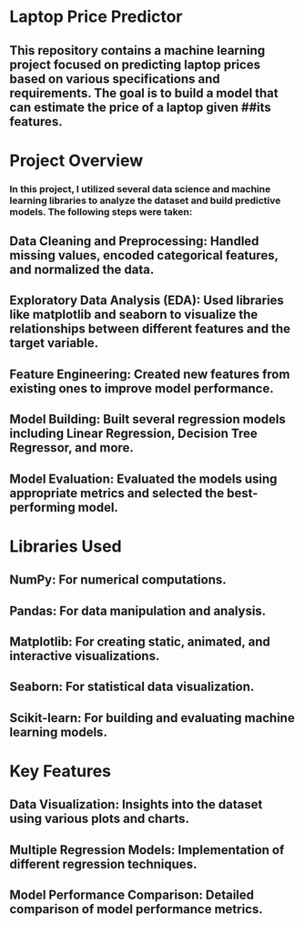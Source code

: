 # Laptop Price Predictor
## This repository contains a machine learning project focused on predicting laptop prices based on various specifications and requirements. The goal is to build a model that can estimate the price of a laptop given ##its features.

# Project Overview
### In this project, I utilized several data science and machine learning libraries to analyze the dataset and build predictive models. The following steps were taken:

## Data Cleaning and Preprocessing: Handled missing values, encoded categorical features, and normalized the data.
## Exploratory Data Analysis (EDA): Used libraries like matplotlib and seaborn to visualize the relationships between different features and the target variable.
## Feature Engineering: Created new features from existing ones to improve model performance.
## Model Building: Built several regression models including Linear Regression, Decision Tree Regressor, and more.
## Model Evaluation: Evaluated the models using appropriate metrics and selected the best-performing model.
# Libraries Used
## NumPy: For numerical computations.
## Pandas: For data manipulation and analysis.
## Matplotlib: For creating static, animated, and interactive visualizations.
## Seaborn: For statistical data visualization.
## Scikit-learn: For building and evaluating machine learning models.
# Key Features
## Data Visualization: Insights into the dataset using various plots and charts.
## Multiple Regression Models: Implementation of different regression techniques.
## Model Performance Comparison: Detailed comparison of model performance metrics.
﻿
